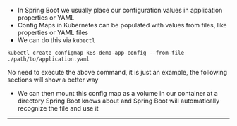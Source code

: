 

*   In Spring Boot we usually place our configuration values in application properties or YAML
*   Config Maps in Kubernetes can be populated with values from files, like properties or YAML files
*   We can do this via `kubectl`


```
kubectl create configmap k8s-demo-app-config --from-file ./path/to/application.yaml
```


No need to execute the above command, it is just an example, the following sections will show a better way



*   We can then mount this config map as a volume in our container at a directory Spring Boot knows about and Spring Boot will automatically recognize the file and use it



---